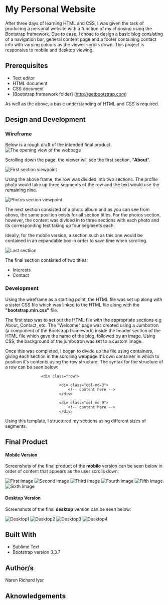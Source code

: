 # My Personal Website

After three days of learning HTML and CSS, I was given the task of producing a personal website with a function of my choosing using the Bootstrap framework. Due to ease, I chose to design a basic blog consisting of a navigation bar, general content page and a footer containing contact info with varying colours as the viewer scrolls down. This project is responsive to mobile and desktop viewing.

## Prerequisites

* Text editor
* HTML document
* CSS document
* [Bootstrap framework folder] (http://getbootstrap.com)

As well as the above, a basic understanding of HTML and CSS is required.

## Design and Development

### Wireframe

Below is a rough draft of the intended final product.
![The opening view of the webpage](../desktop/readmephotos/websiteOpening.png)

Scrolling down the page, the viewer will see the first section, "**About**".

![First section viewpoint](../desktop/readmephotos/aboutMe.png)

Using the above frame, the row was divided into two sections. The profile photo would take up three segments of the row and the text would use the remaining nine.

![Photos section viewpoint](../desktop/readmephotos/photosSec.png)

The next section consisted of a photo album and as you can see from above, the same position exists for all section titles. For the photos section, however, the content was divided in to three sections with each photo and its corresponding text taking up four segments each. 

Ideally, for the mobile version, a section such as this one would be contained in an expandable box in order to save time when scrolling.

![Last sectiion](../desktop/readmephotos/lastSec.png)

The final section consisted of two titles:

* Interests 
* Contact




<!-- INSERT WIREFRAME IMAGE HERE-->

### Development

Using the wireframe as a starting point, the HTML file was set up along with a sister CSS file which was linked to the HTML file along with the **"bootstrap.min.css"** file. 

The first step was to set out the HTML file with the appropriate sections e.g About, Contact, etc. The "Welcome" page was created using a Jumbotron (a component of the Bootstrap framework) inside the header section of the HTML file which gave the name of the blog, followed by an image. Using CSS, the background of the jumbotron was set to a custom image.

Once this was completed, I began to divide up the file using containers, giving each section in the scrolling webpage it's own container in which to position it's contents using the row structure. The syntax for the structure of a row can be seen below:


		            <div class="row"> 
		            	
		            		<div class="col-md-3">
		            			<!-- content here -->
		            	    </div>
		            		
		            		<div class="col-md-9">
		            			<!-- content here --> 
		            		</div> 


Using this template, I structured my sections using different sizes of segments. 



## Final Product 

#### Mobile Version

Screenshots of the final product of the **mobile** version can be seen below in order of content that appears as the user scrolls down:

![First image](../desktop/readmephotos/first.png)
![Second image](../desktop/readmephotos/second.png)
![Third image](../desktop/readmephotos/third.png)
![Fourth image](../desktop/readmephotos/fourth.png)
![Fifth image](../desktop/readmephotos/fifth.png)
![Sixth image](../desktop/readmephotos/sixth.png)

#### Desktop Version

Screenshots of the final **desktop** version can be seen below:

![Desktop1](../desktop/readmephotos/desktopwebsite1.png)
![Desktop2](../desktop/readmephotos/desktopwebsite2.png)
![Desktop3](../desktop/readmephotos/desktopwebsite3.png)
![Desktop4](../desktop/readmephotos/desktopwebsite4.png)







 

## Built With

* Sublime Text
* Bootstrap version 3.3.7


## Author/s

Naren Richard Iyer

## Aknowledgements


